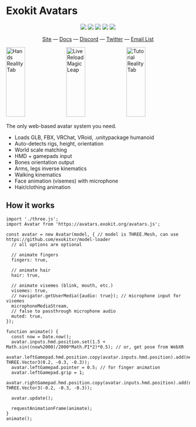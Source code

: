 # Exokit Avatars

<p align="center">
  <a href="https://github.com/exokitxr/exokit/releases"><img src="https://img.shields.io/github/downloads/exokitxr/exokit/total.svg"></a>
  <a href="https://www.npmjs.com/package/exokit"><img src="https://img.shields.io/npm/v/exokit.svg"></a>
  <a href="https://travis-ci.org/modulesio/exokit-windows"><img src="https://travis-ci.org/modulesio/exokit-windows.svg?branch=master"></a>
  <a href="https://ci.appveyor.com/project/modulesio/exokit-windows"><img src="https://ci.appveyor.com/api/projects/status/32r7s2skrgm9ubva?svg=true"></a>  
  <a href="https://twitter.com/exokitxr"><img src="https://img.shields.io/twitter/follow/exokitxr.svg?style=social"></a>
</p>

<div align="center">
  <a href="https://exokit.org">Site</a>
  &mdash;
  <a href="https://exokit.org/docs/">Docs</a>
  &mdash;
  <a href="https://discordapp.com/invite/Apk6cZN">Discord</a>
  &mdash;
  <a href="https://twitter.com/exokitxr">Twitter</a>
  &mdash;
  <a href="http://eepurl.com/dFiLMz">Email List</a>
</div>

<a href="https://youtu.be/cd_DEwCDF6U"><img alt="Hands Reality Tab" target="_blank" src="https://user-images.githubusercontent.com/6926057/68093240-89482400-fe61-11e9-84b0-365002f64f84.gif" height="190" width="32%"></a>
<a href="https://youtu.be/b-UKSg0QCRE"><img alt="Live Reload Magic Leap" target="_blank" src="https://user-images.githubusercontent.com/6926057/68093243-8e0cd800-fe61-11e9-8e7b-d2440c4f622b.gif" height="190" width="32%"></a>
<a href="https://youtu.be/O1xA1r5SZUM"><img alt="Tutorial Reality Tab" target="_blank" src="https://user-images.githubusercontent.com/6926057/68093247-9238f580-fe61-11e9-9276-9e2584382d41.gif" height="190" width="32%"></a>

The only web-based avatar system you need.

- Loads GLB, FBX, VRChat, VRoid, .unitypackage humanoid
- Auto-detects rigs, height, orientation
- World scale matching
- HMD + gamepads input
- Bones orientation output
- Arms, legs inverse kinematics
- Walking kinematics
- Face animation (visemes) with microphone
- Hair/clothing animation

## How it works

```
import './three.js';
import Avatar from 'https://avatars.exokit.org/avatars.js';

const avatar = new Avatar(model, { // model is THREE.Mesh, can use https://github.com/exokitxr/model-loader
  // all options are optional

  // animate fingers
  fingers: true,

  // animate hair
  hair: true,

  // animate visemes (blink, mouth, etc.)
  visemes: true,
  // navigator.getUserMedia({audio: true}); // microphone input for visemes
  microphoneMediaStream,
  // false to passthrough microphone audio
  muted: true,
});

function animate() {
  const now = Date.now();
  avatar.inputs.hmd.position.set(1.5 + Math.sin((now%2000)/2000*Math.PI*2)*0.5); // or, get pose from WebXR
  avatar.leftGamepad.hmd.position.copy(avatar.inputs.hmd.position).add(new THREE.Vector3(0.2, -0.3, -0.3));
  avatar.leftGamepad.pointer = 0.5; // for finger animation
  avatar.leftGamepad.grip = 1;
  avatar.rightGamepad.hmd.position.copy(avatar.inputs.hmd.position).add(new THREE.Vector3(-0.2, -0.3, -0.3));

  avatar.update();

  requestAnimationFrame(animate);
}
animate();
```